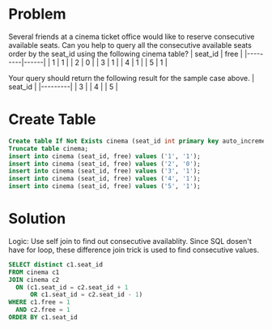 # Problem
Several friends at a cinema ticket office would like to reserve consecutive available seats.
Can you help to query all the consecutive available seats order by the seat_id using the following cinema table?
| seat_id | free |
|---------|------|
| 1       | 1    |
| 2       | 0    |
| 3       | 1    |
| 4       | 1    |
| 5       | 1    |

Your query should return the following result for the sample case above.
| seat_id |
|---------|
| 3       |
| 4       |
| 5       |

# Create Table
```sql
Create table If Not Exists cinema (seat_id int primary key auto_increment, free bool);
Truncate table cinema;
insert into cinema (seat_id, free) values ('1', '1');
insert into cinema (seat_id, free) values ('2', '0');
insert into cinema (seat_id, free) values ('3', '1');
insert into cinema (seat_id, free) values ('4', '1');
insert into cinema (seat_id, free) values ('5', '1');
```

# Solution
Logic: Use self join to find out consecutive availablity. Since SQL dosen't have for loop, these difference join trick is used to find consecutive values. 

```sql
SELECT distinct c1.seat_id
FROM cinema c1
JOIN cinema c2
  ON (c1.seat_id = c2.seat_id + 1
      OR c1.seat_id = c2.seat_id - 1)
WHERE c1.free = 1
  AND c2.free = 1
ORDER BY c1.seat_id
```
